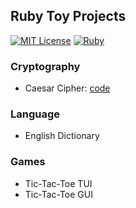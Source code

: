 ## Ruby Toy Projects
[![MIT License](https://img.shields.io/badge/License-MIT-green)](#) [![Ruby](https://img.shields.io/badge/Ruby-2.7.1-red)](#) 

### Cryptography
- Caesar Cipher: [code](./caesar-cipher/caesar-caesar.rb)

### Language
- English Dictionary

### Games
- Tic-Tac-Toe TUI
- Tic-Tac-Toe GUI
